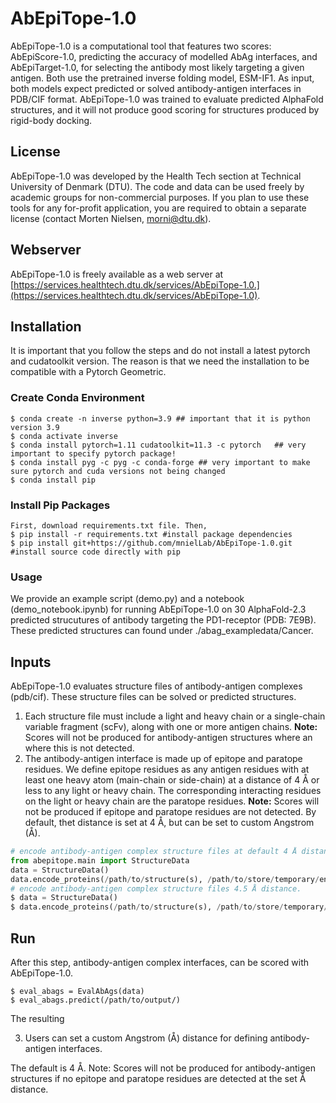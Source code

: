 # AbEpiTope-1.0
AbEpiTope-1.0 is a computational tool that features two scores: AbEpiScore-1.0, predicting the accuracy of modelled AbAg interfaces, and AbEpiTarget-1.0, for selecting the antibody most likely targeting a given antigen. Both use the pretrained inverse folding model, ESM-IF1. As input, both models expect predicted or solved antibody-antigen interfaces in PDB/CIF format. AbEpiTope-1.0 was trained to evaluate predicted AlphaFold structures, and it will not produce good scoring for structures produced by rigid-body docking.

## License
AbEpiTope-1.0 was developed by the Health Tech section at Technical University of Denmark (DTU). The code and data can be used freely by academic groups for non-commercial purposes. If you plan to use these tools for any for-profit application, you are required to obtain a separate license (contact Morten Nielsen, morni@dtu.dk).

## Webserver
AbEpiTope-1.0 is freely available as a web server at [https://services.healthtech.dtu.dk/services/AbEpiTope-1.0.](https://services.healthtech.dtu.dk/services/AbEpiTope-1.0). 

## Installation 
It is important that you follow the steps and do not install a latest pytorch and cudatoolkit version. 
The reason is that we need the installation to be compatible with a Pytorch Geometric.

### Create Conda Environment
```
$ conda create -n inverse python=3.9 ## important that it is python version 3.9
$ conda activate inverse
$ conda install pytorch=1.11 cudatoolkit=11.3 -c pytorch   ## very important to specify pytorch package!
$ conda install pyg -c pyg -c conda-forge ## very important to make sure pytorch and cuda versions not being changed
$ conda install pip
```
### Install Pip Packages 
```
First, download requirements.txt file. Then,
$ pip install -r requirements.txt #install package dependencies
$ pip install git+https://github.com/mnielLab/AbEpiTope-1.0.git #install source code directly with pip
```
### Usage 
We provide an example script (demo.py) and a notebook (demo_notebook.ipynb) for running AbEpiTope-1.0 on 30 AlphaFold-2.3 predicted strucutures of antibody targeting the PD1-receptor (PDB: 7E9B).
These predicted structures can found under ./abag_exampledata/Cancer. 

## Inputs 

AbEpiTope-1.0 evaluates structure files of antibody-antigen complexes (pdb/cif). These structure files can be solved or predicted structures.
1. Each structure file must include a light and heavy chain or a single-chain variable fragment (scFv), along with one or more antigen chains. **Note:** Scores will not be produced for antibody-antigen structures where an where this is not detected. 
2. The antibody-antigen interface is made up of epitope and paratope residues. We define epitope residues as any antigen residues with at least one heavy atom (main-chain or side-chain) at a distance of 4 Å or less to any light or heavy chain. The corresponding interacting residues on the light or heavy chain are the paratope residues. **Note:** Scores will not be produced if epitope and paratope residues are not detected. By default, thet distance is set at 4 Å, but can be set to custom Angstrom (Å). 

```python 
# encode antibody-antigen complex structure files at default 4 Å distance.
from abepitope.main import StructureData
data = StructureData()
data.encode_proteins(/path/to/structure(s), /path/to/store/temporary/encodings/, /path/to/store/temporary/stuff)
# encode antibody-antigen complex structure files 4.5 Å distance.
$ data = StructureData()
$ data.encode_proteins(/path/to/structure(s), /path/to/store/temporary/encodings/, /path/to/store/temporary/stuff, atom_radius=4.5)
```

## Run

After this step, antibody-antigen complex interfaces, can be scored with AbEpiTope-1.0. 
```
$ eval_abags = EvalAbAgs(data)
$ eval_abags.predict(/path/to/output/)
```
The resulting 


3. Users can set a custom Angstrom (Å) distance for defining antibody-antigen interfaces.

The default is 4 Å. 
Note: Scores will not be produced for antibody-antigen structures if no epitope and paratope residues are detected at the set Å distance.





